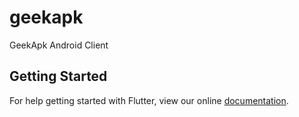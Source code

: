 # geekapk

GeekApk Android Client

## Getting Started

For help getting started with Flutter, view our online
[documentation](https://flutter.io/).
